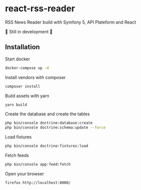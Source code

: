 # react-rss-reader
RSS News Reader build with Symfony 5, API Plateform and React

🚨 Still in development 🚨

## Installation

Start docker
```bash
docker-compose up -d
```

Install vendors with composer
```bash
composer install
```

Build assets with yarn
```bash
yarn build
```

Create the database and create the tables
```bash
php bin/console doctrine:database:create
php bin/console doctrine:schema:update --force
```

Load fixtures
```bash
php bin/console doctrine:fixtures:load
```

Fetch feeds
```bash
php bin/console app:feed:fetch
```

Open your browser
```bash
firefox http://localhost:8000/
```